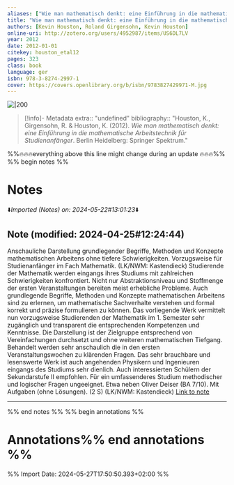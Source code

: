 ```yaml
---
aliases: ["Wie man mathematisch denkt: eine Einführung in die mathematische Arbeitstechnik für Studienanfänger", "Kevin Houston, Roland Girgensohn, Kevin Houston (2012) Wie man mathematisch denkt: eine Einführung in die mathematische Arbeitstechnik für Studienanfänger"]
title: "Wie man mathematisch denkt: eine Einführung in die mathematische Arbeitstechnik für Studienanfänger"
authors: [Kevin Houston, Roland Girgensohn, Kevin Houston]
online-uri: http://zotero.org/users/4952987/items/US6DL7LV
year: 2012
date: 2012-01-01
citekey: houston_etal12
pages: 323
class: book
language: ger
isbn: 978-3-8274-2997-1
cover: https://covers.openlibrary.org/b/isbn/9783827429971-M.jpg
---
```


![|200](https://covers.openlibrary.org/b/isbn/9783827429971-M.jpg)

> [!info]- Metadata
> extra:: "undefined"
> bibliography:: "Houston, K., Girgensohn, R. & Houston, K. (2012). _Wie man mathematisch denkt: eine Einführung in die mathematische Arbeitstechnik für Studienanfänger_. Berlin Heidelberg: Springer Spektrum."


%%🔥🔥🔥everything above this line might change during an update 🔥🔥🔥%%
%% begin notes %%
# Notes

⬇️*Imported (Notes) on: 2024-05-22#13:01:23*⬇️
## Note (modified: 2024-04-25#12:24:44)
Anschauliche Darstellung grundlegender Begriffe, Methoden und Konzepte mathematischen Arbeitens ohne tiefere Schwierigkeiten. Vorzugsweise für Studienanfänger im Fach Mathematik. (LK/NWM: Kastendieck) Studierende der Mathematik werden eingangs ihres Studiums mit zahlreichen Schwierigkeiten konfrontiert. Nicht nur Abstraktionsniveau und Stoffmenge der ersten Veranstaltungen bereiten meist erhebliche Probleme. Auch grundlegende Begriffe, Methoden und Konzepte mathematischen Arbeitens sind zu erlernen, um mathematische Sachverhalte verstehen und formal korrekt und präzise formulieren zu können. Das vorliegende Werk vermittelt nun vorzugsweise Studierenden der Mathematik im 1. Semester sehr zugänglich und transparent die entsprechenden Kompetenzen und Kenntnisse. Die Darstellung ist der Zielgruppe entsprechend von Vereinfachungen durchsetzt und ohne weiteren mathematischen Tiefgang. Behandelt werden sehr anschaulich die in den ersten Veranstaltungswochen zu klärenden Fragen. Das sehr brauchbare und lesenswerte Werk ist auch angehenden Physikern und Ingenieuren eingangs des Studiums sehr dienlich. Auch interessierten Schülern der Sekundarstufe II empfohlen. Für ein umfassenderes Studium methodischer und logischer Fragen ungeeignet. Etwa neben Oliver Deiser (BA 7/10). Mit Aufgaben (ohne Lösungen). (2 S) (LK/NWM: Kastendieck)
[Link to note](http://zotero.org/users/4952987/items/8CQ4LR7E)

---
%% end notes %%
%% begin annotations %%	

# Annotations%% end annotations %%

%% Import Date: 2024-05-27T17:50:50.393+02:00 %%
